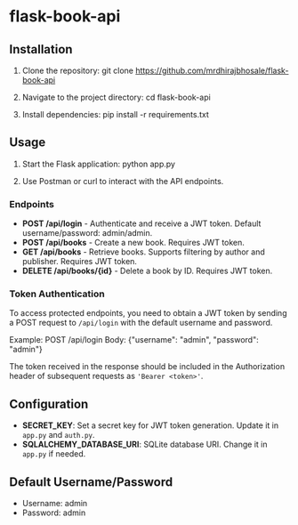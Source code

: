 # flask-book-api

## Installation

1. Clone the repository:
git clone https://github.com/mrdhirajbhosale/flask-book-api

2. Navigate to the project directory:
cd flask-book-api

3. Install dependencies:
pip install -r requirements.txt


## Usage

1. Start the Flask application:
python app.py


2. Use Postman or curl to interact with the API endpoints.

### Endpoints

- **POST /api/login** - Authenticate and receive a JWT token. Default username/password: admin/admin.
- **POST /api/books** - Create a new book. Requires JWT token.
- **GET /api/books** - Retrieve books. Supports filtering by author and publisher. Requires JWT token.
- **DELETE /api/books/{id}** - Delete a book by ID. Requires JWT token.

### Token Authentication

To access protected endpoints, you need to obtain a JWT token by sending a POST request to `/api/login` with the default username and password.

Example:
POST /api/login
Body: {"username": "admin", "password": "admin"}


The token received in the response should be included in the Authorization header of subsequent requests as `'Bearer <token>'`.

## Configuration

- **SECRET_KEY**: Set a secret key for JWT token generation. Update it in `app.py` and `auth.py`.
- **SQLALCHEMY_DATABASE_URI**: SQLite database URI. Change it in `app.py` if needed.

## Default Username/Password

- Username: admin
- Password: admin
